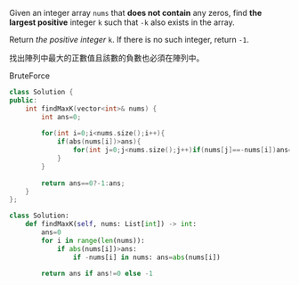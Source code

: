 Given an integer array `nums` that **does not contain** any zeros, find **the largest positive** integer `k` such that `-k` also exists in the array.

Return _the positive integer_ `k`. If there is no such integer, return `-1`.

找出陣列中最大的正數值且該數的負數也必須在陣列中。

BruteForce

```cpp
class Solution {
public:
    int findMaxK(vector<int>& nums) {
        int ans=0;
        
        for(int i=0;i<nums.size();i++){
            if(abs(nums[i])>ans){
                for(int j=0;j<nums.size();j++)if(nums[j]==-nums[i])ans=abs(nums[i]);
            }
        }
        
        return ans==0?-1:ans;
    }
};
```

```python
class Solution:
    def findMaxK(self, nums: List[int]) -> int:
        ans=0
        for i in range(len(nums)):
            if abs(nums[i])>ans:
                if -nums[i] in nums: ans=abs(nums[i])
        
        return ans if ans!=0 else -1
        
```